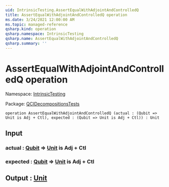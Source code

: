 ```yaml
---
uid: IntrinsicTesting.AssertEqualWithAdjointAndControlledQ
title: AssertEqualWithAdjointAndControlledQ operation
ms.date: 3/24/2021 12:00:00 AM
ms.topic: managed-reference
qsharp.kind: operation
qsharp.namespace: IntrinsicTesting
qsharp.name: AssertEqualWithAdjointAndControlledQ
qsharp.summary: ''
---
```


# AssertEqualWithAdjointAndControlledQ operation

Namespace: [IntrinsicTesting](xref:IntrinsicTesting)

Package: [QCIDecompositionsTests](https://nuget.org/packages/QCIDecompositionsTests)




```qsharp
operation AssertEqualWithAdjointAndControlledQ (actual : (Qubit => Unit is Adj + Ctl), expected : (Qubit => Unit is Adj + Ctl)) : Unit
```


## Input

### actual : [Qubit](xref:microsoft.quantum.lang-ref.qubit) => [Unit](xref:microsoft.quantum.lang-ref.unit)  is Adj + Ctl




### expected : [Qubit](xref:microsoft.quantum.lang-ref.qubit) => [Unit](xref:microsoft.quantum.lang-ref.unit)  is Adj + Ctl





## Output : [Unit](xref:microsoft.quantum.lang-ref.unit)

